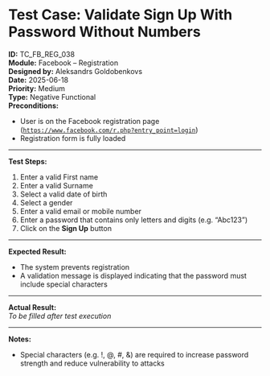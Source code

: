 # Test Case: Validate Sign Up With Password Without Numbers

**ID:** TC_FB_REG_038  
**Module:** Facebook – Registration  
**Designed by:** Aleksandrs Goldobenkovs  
**Date:** 2025-06-18  
**Priority:** Medium  
**Type:** Negative Functional  
**Preconditions:**  
- User is on the Facebook registration page  ([`https://www.facebook.com/r.php?entry_point=login`](https://www.facebook.com/r.php?entry_point=login))
- Registration form is fully loaded

---

**Test Steps:**

1. Enter a valid First name
2. Enter a valid Surname
3. Select a valid date of birth
4. Select a gender
5. Enter a valid email or mobile number 
6. Enter a password that contains only letters and digits (e.g. “Abc123”) 
7. Click on the **Sign Up** button

---

**Expected Result:**   
- The system prevents registration
- A validation message is displayed indicating that the password must include special characters

---

**Actual Result:**  
_To be filled after test execution_

---

**Notes:**
- Special characters (e.g. !, @, #, &) are required to increase password strength and reduce vulnerability to attacks

